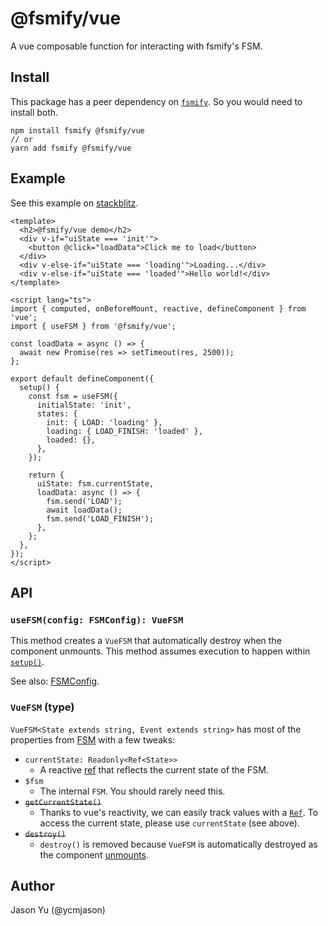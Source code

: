 # @fsmify/vue

A vue composable function for interacting with fsmify's FSM.

## Install

This package has a peer dependency on [`fsmify`](https://github.com/ycmjason/fsmify/tree/main/packages/fsmify). So you would need to install both.

```
npm install fsmify @fsmify/vue
// or
yarn add fsmify @fsmify/vue
```

## Example

See this example on [stackblitz](https://stackblitz.com/edit/vitejs-vite-pkevt2?file=src/App.vue).

```vue
<template>
  <h2>@fsmify/vue demo</h2>
  <div v-if="uiState === 'init'">
    <button @click="loadData">Click me to load</button>
  </div>
  <div v-else-if="uiState === 'loading'">Loading...</div>
  <div v-else-if="uiState === 'loaded'">Hello world!</div>
</template>

<script lang="ts">
import { computed, onBeforeMount, reactive, defineComponent } from 'vue';
import { useFSM } from '@fsmify/vue';

const loadData = async () => {
  await new Promise(res => setTimeout(res, 2500));
};

export default defineComponent({
  setup() {
    const fsm = useFSM({
      initialState: 'init',
      states: {
        init: { LOAD: 'loading' },
        loading: { LOAD_FINISH: 'loaded' },
        loaded: {},
      },
    });

    return {
      uiState: fsm.currentState,
      loadData: async () => {
        fsm.send('LOAD');
        await loadData();
        fsm.send('LOAD_FINISH');
      },
    };
  },
});
</script>
```

## API

### `useFSM(config: FSMConfig): VueFSM`

This method creates a `VueFSM` that automatically destroy when the component unmounts. This method assumes execution to happen within [`setup()`](https://vuejs.org/api/composition-api-setup.html).

See also: [FSMConfig](https://github.com/ycmjason/fsmify/tree/main/packages/fsmify#fsmconfig-type).

### `VueFSM` (type)

`VueFSM<State extends string, Event extends string>` has most of the properties from [FSM](https://github.com/ycmjason/fsmify/tree/main/packages/fsmify#fsm-type) with a few tweaks:

- `currentState: Readonly<Ref<State>>`
  - A reactive [ref](https://vuejs.org/api/reactivity-core.html#ref) that reflects the current state of the FSM.
- `$fsm`
  - The internal `FSM`. You should rarely need this.
- <del>`getCurrentState()`</del>
  - Thanks to vue's reactivity, we can easily track values with a [`Ref`](https://vuejs.org/api/reactivity-core.html#ref). To access the current state, please use `currentState` (see above).
- <del>`destroy()`</del>
  - `destroy()` is removed because `VueFSM` is automatically destroyed as the component [unmounts](https://vuejs.org/guide/essentials/lifecycle.html).

## Author

Jason Yu (@ycmjason)
